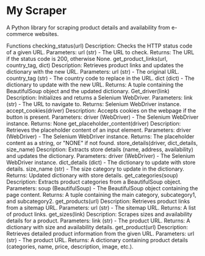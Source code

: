 # My Scraper

A Python library for scraping product details and availability from e-commerce websites.

Functions
checking_status(url)
Description: Checks the HTTP status code of a given URL.
Parameters: url (str) - The URL to check.
Returns: The URL if the status code is 200, otherwise None.
get_product_links(url, country_tag, dict)
Description: Retrieves product links and updates the dictionary with the new URL.
Parameters:
url (str) - The original URL.
country_tag (str) - The country code to replace in the URL.
dict (dict) - The dictionary to update with the new URL.
Returns: A tuple containing the BeautifulSoup object and the updated dictionary.
Get_driver(link)
Description: Initializes and returns a Selenium WebDriver.
Parameters: link (str) - The URL to navigate to.
Returns: Selenium WebDriver instance.
accept_cookies(driver)
Description: Accepts cookies on the webpage if the button is present.
Parameters: driver (WebDriver) - The Selenium WebDriver instance.
Returns: None
get_placeholder_content(driver)
Description: Retrieves the placeholder content of an input element.
Parameters: driver (WebDriver) - The Selenium WebDriver instance.
Returns: The placeholder content as a string, or "NONE" if not found.
store_details(driver, dict_details, size_name)
Description: Extracts store details (name, address, availability) and updates the dictionary.
Parameters:
driver (WebDriver) - The Selenium WebDriver instance.
dict_details (dict) - The dictionary to update with store details.
size_name (str) - The size category to update in the dictionary.
Returns: Updated dictionary with store details.
get_categories(soup)
Description: Extracts product categories from a BeautifulSoup object.
Parameters: soup (BeautifulSoup) - The BeautifulSoup object containing the page content.
Returns: A tuple containing the main category, subcategory1, and subcategory2.
get_products(url)
Description: Retrieves product links from a sitemap URL.
Parameters: url (str) - The sitemap URL.
Returns: A list of product links.
get_sizes(link)
Description: Scrapes sizes and availability details for a product.
Parameters: link (str) - The product URL.
Returns: A dictionary with size and availability details.
get_product(url)
Description: Retrieves detailed product information from the given URL.
Parameters: url (str) - The product URL.
Returns: A dictionary containing product details (categories, name, price, description, image, etc.).